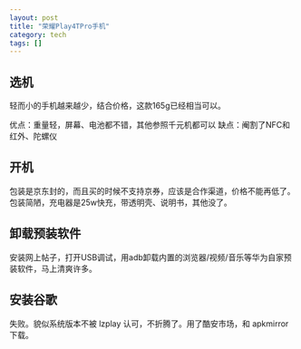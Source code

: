 ```yaml
---
layout: post
title: "荣耀Play4TPro手机"
category: tech
tags: []
---
```

## 选机
轻而小的手机越来越少，结合价格，这款165g已经相当可以。

优点：重量轻，屏幕、电池都不错，其他参照千元机都可以
缺点：阉割了NFC和红外、陀螺仪

## 开机
包装是京东封的，而且买的时候不支持京券，应该是合作渠道，价格不能再低了。包装简陋，充电器是25w快充，带透明壳、说明书，其他没了。

## 卸载预装软件
安装网上帖子，打开USB调试，用adb卸载内置的浏览器/视频/音乐等华为自家预装软件，马上清爽许多。

## 安装谷歌

失败。貌似系统版本不被 lzplay 认可，不折腾了。用了酷安市场，和 apkmirror 下载。

